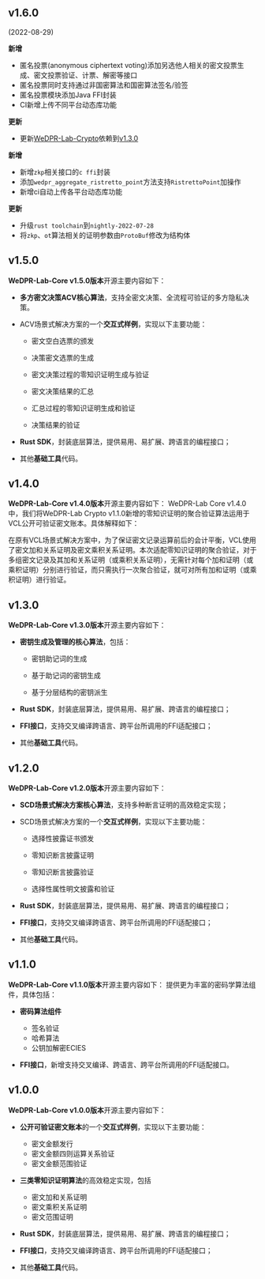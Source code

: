 ## v1.6.0
(2022-08-29)

**新增**
- 匿名投票(anonymous ciphertext voting)添加另选他人相关的密文投票生成、密文投票验证、计票、解密等接口
- 匿名投票同时支持通过非国密算法和国密算法签名/验签
- 匿名投票模块添加Java FFI封装
- CI新增上传不同平台动态库功能


**更新**

- 更新[WeDPR-Lab-Crypto](https://github.com/WeBankBlockchain/WeDPR-Lab-Crypto)依赖到[v1.3.0](https://github.com/WeBankBlockchain/WeDPR-Lab-Crypto/releases/tag/v1.3.0)



**新增**

- 新增`zkp`相关接口的`c ffi`封装
- 添加`wedpr_aggregate_ristretto_point`方法支持`RistrettoPoint`加操作
- 新增ci自动上传各平台动态库功能

**更新**

- 升级`rust toolchain`到`nightly-2022-07-28`
- 将`zkp`、`ot`算法相关的证明参数由`ProtoBuf`修改为结构体

## v1.5.0

**WeDPR-Lab-Core v1.5.0版本**开源主要内容如下：
- **多方密文决策ACV核心算法**，支持全密文决策、全流程可验证的多方隐私决策。

- ACV场景式解决方案的一个**交互式样例**，实现以下主要功能：


  - 密文空白选票的颁发

  - 决策密文选票的生成

  - 密文决策过程的零知识证明生成与验证

  - 密文决策结果的汇总

  - 汇总过程的零知识证明生成和验证
  
  - 决策结果的验证

- **Rust SDK**，封装底层算法，提供易用、易扩展、跨语言的编程接口；

- 其他**基础工具**代码。


## v1.4.0

**WeDPR-Lab-Core v1.4.0版本**开源主要内容如下：
WeDPR-Lab Core v1.4.0中，我们将WeDPR-Lab Crypto v1.1.0新增的零知识证明的聚合验证算法运用于VCL公开可验证密文账本。具体解释如下：

在原有VCL场景式解决方案中，为了保证密文记录运算前后的会计平衡，VCL使用了密文加和关系证明及密文乘积关系证明。本次适配零知识证明的聚合验证，对于多组密文记录及其加和关系证明（或乘积关系证明），无需针对每个加和证明（或乘积证明）分别进行验证，而只需执行一次聚合验证，就可对所有加和证明（或乘积证明）进行验证。


## v1.3.0

**WeDPR-Lab-Core v1.3.0版本**开源主要内容如下：

- **密钥生成及管理的核心算法**，包括：

  - 密钥助记词的生成

  - 基于助记词的密钥生成

  - 基于分层结构的密钥派生

- **Rust SDK**，封装底层算法，提供易用、易扩展、跨语言的编程接口；

- **FFI接口**，支持交叉编译跨语言、跨平台所调用的FFI适配接口；

- 其他**基础工具**代码。


## v1.2.0

**WeDPR-Lab-Core v1.2.0版本**开源主要内容如下：

- **SCD场景式解决方案核心算法**，支持多种断言证明的高效稳定实现；

- SCD场景式解决方案的一个**交互式样例**，实现以下主要功能：

  - 选择性披露证书颁发

  - 零知识断言披露证明

  - 零知识断言披露验证

  - 选择性属性明文披露和验证

- **Rust SDK**，封装底层算法，提供易用、易扩展、跨语言的编程接口；

- **FFI接口**，支持交叉编译跨语言、跨平台所调用的FFI适配接口；

- 其他**基础工具**代码。



## v1.1.0

**WeDPR-Lab-Core v1.1.0版本**开源主要内容如下：
提供更为丰富的密码学算法组件，具体包括：

- **密码算法组件**
    - 签名验证
    - 哈希算法
    - 公钥加解密ECIES

- **FFI接口**，新增支持交叉编译、跨语言、跨平台所调用的FFI适配接口。


## v1.0.0

**WeDPR-Lab-Core v1.0.0版本**开源主要内容如下：

- **公开可验证密文账本**的一个**交互式样例**，实现以下主要功能：
    - 密文金额发行
    - 密文金额四则运算关系验证
    - 密文金额范围验证
    
- **三类零知识证明算法**的高效稳定实现，包括
    - 密文加和关系证明
    - 密文乘积关系证明
    - 密文范围证明
    
- **Rust SDK**，封装底层算法，提供易用、易扩展、跨语言的编程接口；

- **FFI接口**，支持交叉编译跨语言、跨平台所调用的FFI适配接口；

- 其他**基础工具**代码。
